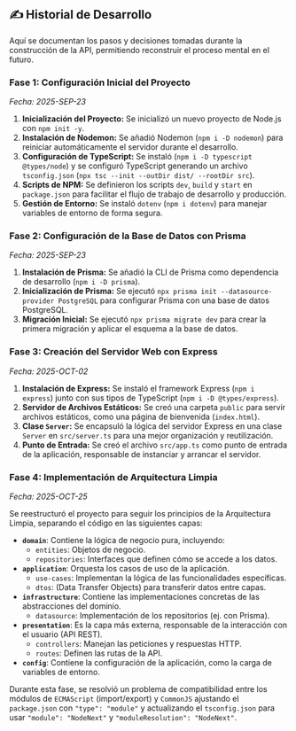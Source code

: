 ## ✍️ Historial de Desarrollo

Aquí se documentan los pasos y decisiones tomadas durante la construcción de la API, permitiendo reconstruir el proceso mental en el futuro.

### **Fase 1: Configuración Inicial del Proyecto**
*Fecha: 2025-SEP-23*

1.  **Inicialización del Proyecto:** Se inicializó un nuevo proyecto de Node.js con `npm init -y`.
2.  **Instalación de Nodemon:** Se añadió Nodemon (`npm i -D nodemon`) para reiniciar automáticamente el servidor durante el desarrollo.
3.  **Configuración de TypeScript:** Se instaló (`npm i -D typescript @types/node`) y se configuró TypeScript generando un archivo `tsconfig.json` (`npx tsc --init --outDir dist/ --rootDir src`).
4.  **Scripts de NPM:** Se definieron los scripts `dev`, `build` y `start` en `package.json` para facilitar el flujo de trabajo de desarrollo y producción.
5.  **Gestión de Entorno:** Se instaló `dotenv` (`npm i dotenv`) para manejar variables de entorno de forma segura.

### **Fase 2: Configuración de la Base de Datos con Prisma**
*Fecha: 2025-SEP-23*

1.  **Instalación de Prisma:** Se añadió la CLI de Prisma como dependencia de desarrollo (`npm i -D prisma`).
2.  **Inicialización de Prisma:** Se ejecutó `npx prisma init --datasource-provider PostgreSQL` para configurar Prisma con una base de datos PostgreSQL.
3.  **Migración Inicial:** Se ejecutó `npx prisma migrate dev` para crear la primera migración y aplicar el esquema a la base de datos.

### **Fase 3: Creación del Servidor Web con Express**
*Fecha: 2025-OCT-02*

1.  **Instalación de Express:** Se instaló el framework Express (`npm i express`) junto con sus tipos de TypeScript (`npm i -D @types/express`).
2.  **Servidor de Archivos Estáticos:** Se creó una carpeta `public` para servir archivos estáticos, como una página de bienvenida (`index.html`).
3.  **Clase `Server`:** Se encapsuló la lógica del servidor Express en una clase `Server` en `src/server.ts` para una mejor organización y reutilización.
4.  **Punto de Entrada:** Se creó el archivo `src/app.ts` como punto de entrada de la aplicación, responsable de instanciar y arrancar el servidor.

### **Fase 4: Implementación de Arquitectura Limpia**
*Fecha: 2025-OCT-25*

Se reestructuró el proyecto para seguir los principios de la Arquitectura Limpia, separando el código en las siguientes capas:

*   **`domain`**: Contiene la lógica de negocio pura, incluyendo:
    *   `entities`: Objetos de negocio.
    *   `repositories`: Interfaces que definen cómo se accede a los datos.
*   **`application`**: Orquesta los casos de uso de la aplicación.
    *   `use-cases`: Implementan la lógica de las funcionalidades específicas.
    *   `dtos`: (Data Transfer Objects) para transferir datos entre capas.
*   **`infrastructure`**: Contiene las implementaciones concretas de las abstracciones del dominio.
    *   `datasource`: Implementación de los repositorios (ej. con Prisma).
*   **`presentation`**: Es la capa más externa, responsable de la interacción con el usuario (API REST).
    *   `controllers`: Manejan las peticiones y respuestas HTTP.
    *   `routes`: Definen las rutas de la API.
*   **`config`**: Contiene la configuración de la aplicación, como la carga de variables de entorno.

Durante esta fase, se resolvió un problema de compatibilidad entre los módulos de `ECMAScript` (import/export) y `CommonJS` ajustando el `package.json` con `"type": "module"` y actualizando el `tsconfig.json` para usar `"module": "NodeNext"` y `"moduleResolution": "NodeNext"`.